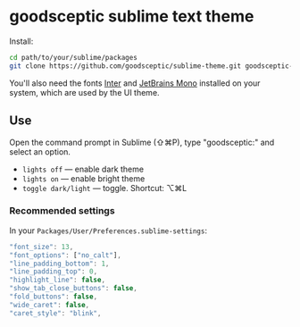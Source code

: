 # goodsceptic sublime text theme

Install:

```sh
cd path/to/your/sublime/packages
git clone https://github.com/goodsceptic/sublime-theme.git goodsceptic-theme
```

You'll also need the fonts
[Inter](https://rsms.me/inter/) and
[JetBrains Mono](https://www.jetbrains.com/lp/mono/)
installed on your system, which are used by the UI theme.


## Use

Open the command prompt in Sublime (⇧⌘P), type "goodsceptic:" and select an option.

- `lights off` — enable dark theme
- `lights on` — enable bright theme
- `toggle dark/light` — toggle. Shortcut: ⌥⌘L


### Recommended settings

In your `Packages/User/Preferences.sublime-settings`:

```js
"font_size": 13,
"font_options": ["no_calt"],
"line_padding_bottom": 1,
"line_padding_top": 0,
"highlight_line": false,
"show_tab_close_buttons": false,
"fold_buttons": false,
"wide_caret": false,
"caret_style": "blink",
```